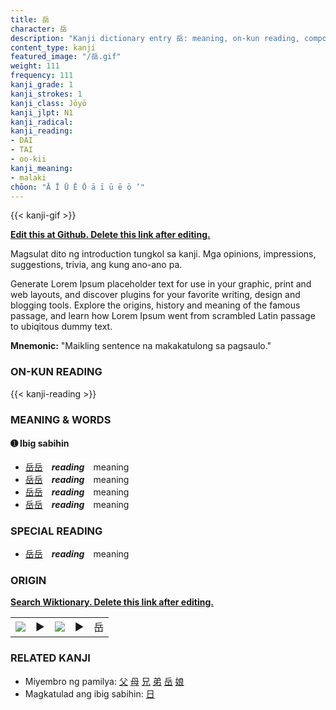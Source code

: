 ```yaml
---
title: 岳
character: 岳
description: "Kanji dictionary entry 岳: meaning, on-kun reading, compounds, origin, related kanji"
content_type: kanji
featured_image: "/岳.gif"
weight: 111
frequency: 111
kanji_grade: 1
kanji_strokes: 1
kanji_class: Jōyō
kanji_jlpt: N1
kanji_radical: 
kanji_reading: 
- DAI
- TAI
- oo-kii
kanji_meaning:
- malaki
chōon: "Ā Ī Ū Ē Ō ā ī ū ē ō ’"
---
```

[//]: # (Don't edit the line below. Kanji animated GIF code is automatically generated.)
{{< kanji-gif >}}

[//]: # (Edit below this line.)

**[Edit this at Github. Delete this link after editing.](https://github.com/tim0g/tim/tree/main/content/kanji/岳/index.md)**

Magsulat dito ng introduction tungkol sa kanji. Mga opinions, impressions, suggestions, trivia, ang kung ano-ano pa.

Generate Lorem Ipsum placeholder text for use in your graphic, print and web layouts, and discover plugins for your favorite writing, design and blogging tools. Explore the origins, history and meaning of the famous passage, and learn how Lorem Ipsum went from scrambled Latin passage to ubiqitous dummy text.
 
**Mnemonic:** "Maikling sentence na makakatulong sa pagsaulo."

### ON-KUN READING

[//]: # (Don't edit the line below. ON-KUN READING code is automatically generated.)
{{< kanji-reading >}}

### MEANING & WORDS

#### ➊ **Ibig sabihin**
  - [岳](../岳)[岳](../岳)　***reading***　meaning
  - [岳](../岳)[岳](../岳)　***reading***　meaning
  - [岳](../岳)[岳](../岳)　***reading***　meaning
  - [岳](../岳)[岳](../岳)　***reading***　meaning

### SPECIAL READING
  - [岳](../岳)[岳](../岳)　***reading***　meaning

### ORIGIN

**[Search Wiktionary. Delete this link after editing.](https://wiktionary.org/wiki/岳)**
<table class="kanji-table"><tr><td>
<img src="60px-岳-bronze.svg.png">
</td><td>▶</td><td>
<img src="60px-岳-oracle.svg.png">
</td><td>▶</td>
<td class="kanji-origin">岳</td>
</tr></table>

### RELATED KANJI
- Miyembro ng pamilya: [父](../父) [母](../母) [兄](../兄) [弟](../弟) [岳](../岳) [娘](../娘)
- Magkatulad ang ibig sabihin: [日](../日)

